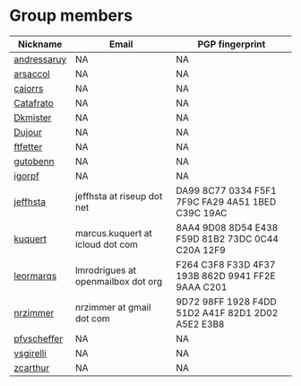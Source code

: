 Group members
=====================

Nickname | Email | PGP fingerprint
-------- | ----- | ---------------
[andressaruy](https://github.com/andressaruy) | NA                                 | NA
[arsaccol](https://github.com/arsaccol)       | NA                                 | NA
[caiorrs](https://github.com/caiorrs)         | NA                                 | NA
[Catafrato](https://github.com/Catafrato)     | NA                                 | NA
[Dkmister](https://github.com/Dkmister)       | NA                                 | NA
[Dujour](https://github.com/Dujour)           | NA                                 | NA
[ftfetter](https://github.com/ftfetter)       | NA                                 | NA
[gutobenn](https://github.com/gutobenn)       | NA                                 | NA
[igorpf](https://github.com/igorpf)           | NA                                 | NA
[jeffhsta](https://github.com/jeffhsta)       | jeffhsta at riseup dot net         | DA99 8C77 0334 F5F1 7F9C  FA29 4A51 1BED C39C 19AC
[kuquert](https://github.com/kuquert)         | marcus.kuquert at icloud dot com   | 8AA4 9D08 8D54 E438 F59D  81B2 73DC 0C44 C20A 12F9
[leormarqs](https://github.com/leormarqs)     | lmrodrigues at openmailbox dot org | F264 C3F8 F33D 4F37 193B  862D 9941 FF2E 9AAA C201
[nrzimmer](https://github.com/nrzimmer)       | nrzimmer at gmail dot com          | 9D72 98FF 1928 F4DD 51D2  A41F 82D1 2D02 A5E2 E3B8
[pfvscheffer](https://github.com/pfvscheffer) | NA                                 | NA
[vsgirelli](https://github.com/vsgirelli)     | NA                                 | NA
[zcarthur](https://github.com/zcarthur)       | NA                                 | NA
